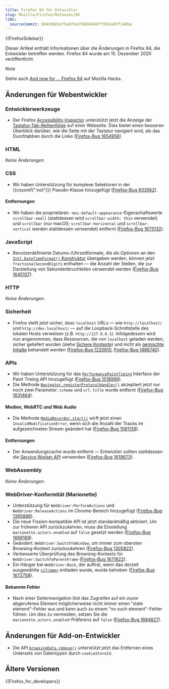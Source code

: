```yaml
---
title: Firefox 84 für Entwickler
slug: Mozilla/Firefox/Releases/84
l10n:
  sourceCommit: 8943d682ef5a0f9a3f8b66049ff3042e07f140ba
---
```


{{FirefoxSidebar}}

Dieser Artikel enthält Informationen über die Änderungen in Firefox 84, die Entwickler betreffen werden. Firefox 84 wurde am 15. Dezember 2020 veröffentlicht.

> [!NOTE]
> Siehe auch [And now for … Firefox 84](https://hacks.mozilla.org/2020/12/and-now-for-firefox-84/) auf Mozilla Hacks.

## Änderungen für Webentwickler

### Entwicklerwerkzeuge

- Der Firefox [Accessibility Inspector](https://firefox-source-docs.mozilla.org/devtools-user/accessibility_inspector/index.html) unterstützt jetzt die Anzeige der [Tastatur-Tab-Reihenfolge](https://firefox-source-docs.mozilla.org/devtools-user/accessibility_inspector/index.html#show-web-page-tabbing-order) auf einer Webseite. Dies bietet einen besseren Überblick darüber, wie die Seite mit der Tastatur navigiert wird, als das Durchtabben durch die Links ([Firefox-Bug 1654956](https://bugzil.la/1654956)).

### HTML

_Keine Änderungen._

### CSS

- Wir haben Unterstützung für komplexe Selektoren in der {{cssxref(":not")}} Pseudo-Klasse hinzugefügt ([Firefox-Bug 933562](https://bugzil.la/933562)).

#### Entfernungen

- Wir haben die proprietären `-moz-default-appearance`-Eigenschaftswerte `scrollbar-small` (stattdessen wird `scrollbar-width: thin` verwendet) und `scrollbar` (nur macOS; `scrollbar-horizontal` und `scrollbar-vertical` werden stattdessen verwendet) entfernt ([Firefox-Bug 1673132](https://bugzil.la/1673132)).

### JavaScript

- Benutzerdefinierte Datums-/Uhrzeitformate, die als Optionen an den [`Intl.DateTimeFormat()` Konstruktor](/de/docs/Web/JavaScript/Reference/Global_Objects/Intl/DateTimeFormat/DateTimeFormat) übergeben werden, können jetzt `fractionalSecondDigits` enthalten — die Anzahl der Stellen, die zur Darstellung von Sekundenbruchteilen verwendet werden ([Firefox-Bug 1645107](https://bugzil.la/1645107)).

### HTTP

_Keine Änderungen._

### Sicherheit

- Firefox stellt jetzt sicher, dass `localhost` URLs — wie `http://localhost/` und `http://dev.localhost/` — auf die Loopback-Schnittstelle des lokalen Hosts verweisen (z.B. `http://127.0.0.1`). Infolgedessen wird nun angenommen, dass Ressourcen, die von `localhost` geladen werden, sicher geliefert wurden (siehe [Sichere Kontexte](/de/docs/Web/Security/Secure_Contexts)) und nicht als [gemischte Inhalte](/de/docs/Web/Security/Mixed_content) behandelt werden ([Firefox-Bug 1220810](https://bugzil.la/1220810), [Firefox-Bug 1488740](https://bugzil.la/1488740)).

### APIs

- Wir haben Unterstützung für das [`PerformancePaintTiming`](/de/docs/Web/API/PerformancePaintTiming) Interface der Paint Timing API hinzugefügt ([Firefox-Bug 1518999](https://bugzil.la/1518999)).
- Die Methode [`Navigator.registerProtocolHandler()`](/de/docs/Web/API/Navigator/registerProtocolHandler) akzeptiert jetzt nur noch zwei Parameter: `scheme` und `url`. `title` wurde entfernt ([Firefox-Bug 1631464](https://bugzil.la/1631464)).

#### Medien, WebRTC und Web Audio

- Die Methode [`MediaRecorder.start()`](/de/docs/Web/API/MediaRecorder/start) wirft jetzt einen `InvalidModificationError`, wenn sich die Anzahl der Tracks im aufgezeichneten Stream geändert hat ([Firefox-Bug 1581139](https://bugzil.la/1581139)).

#### Entfernungen

- Der Anwendungscache wurde entfernt — Entwickler sollten stattdessen die [Service Worker API](/de/docs/Web/API/Service_Worker_API) verwenden ([Firefox-Bug 1619673](https://bugzil.la/1619673)).

### WebAssembly

_Keine Änderungen._

### WebDriver-Konformität (Marionette)

- Unterstützung für `WebDriver:PerformActions` und `WebDriver:ReleaseActions` im Chrome-Bereich hinzugefügt ([Firefox-Bug 1365886](https://bugzil.la/1365886)).
- Die neue Fission-kompatible API ist jetzt standardmäßig aktiviert. Um zur früheren API zurückzukehren, muss die Einstellung `marionette.actors.enabled` auf `false` gesetzt werden ([Firefox-Bug 1669169](https://bugzil.la/1669169)).
- Geändert: `WebDriver:SwitchToWindow`, um immer zum obersten Browsing-Kontext zurückzukehren ([Firefox-Bug 1305822](https://bugzil.la/1305822)).
- Verbesserte Überprüfung des Browsing-Kontexts für `WebDriver:SwitchToParentFrame` ([Firefox-Bug 1671622](https://bugzil.la/1671622)).
- Ein Hänger bei `WebDriver:Back`, der auftrat, wenn das derzeit ausgewählte [`<iframe>`](/de/docs/Web/HTML/Element/iframe) entladen wurde, wurde behoben ([Firefox-Bug 1672758](https://bugzil.la/1672758)).

#### Bekannte Fehler

- Nach einer Seitennavigation löst das Zugreifen auf ein zuvor abgerufenes Element möglicherweise nicht immer einen "stale element"-Fehler aus und kann auch zu einem "no such element"-Fehler führen. Um dies zu vermeiden, setzen Sie die `marionette.actors.enabled`-Präferenz auf `false` ([Firefox-Bug 1684827](https://bugzil.la/1684827)).

## Änderungen für Add-on-Entwickler

- Die API [`browsingData.remove()`](/de/docs/Mozilla/Add-ons/WebExtensions/API/browsingData/remove) unterstützt jetzt das Entfernen eines Untersets von Datentypen durch `cookieStoreId`.

## Ältere Versionen

{{Firefox_for_developers}}

